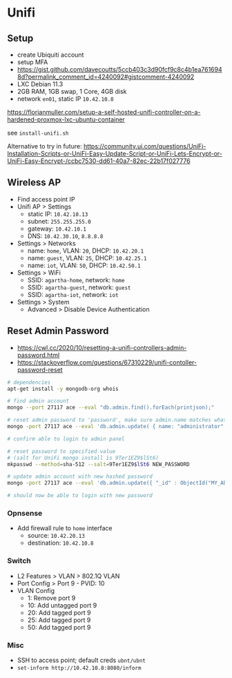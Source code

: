 # Unifi

## Setup

- create Ubiquiti account
- setup MFA
- https://gist.github.com/davecoutts/5ccb403c3d90fcf9c8c4b1ea7616948d?permalink_comment_id=4240092#gistcomment-4240092
- LXC Debian 11.3
- 2GB RAM, 1GB swap, 1 Core, 4GB disk
- network `en01`, static IP `10.42.10.8`

https://florianmuller.com/setup-a-self-hosted-unifi-controller-on-a-hardened-proxmox-lxc-ubuntu-container

see `install-unifi.sh`

Alternative to try in future: 
https://community.ui.com/questions/UniFi-Installation-Scripts-or-UniFi-Easy-Update-Script-or-UniFi-Lets-Encrypt-or-UniFi-Easy-Encrypt-/ccbc7530-dd61-40a7-82ec-22b17f027776

## Wireless AP

- Find access point IP
- Unifi AP > Settings
  - static IP: `10.42.10.13`
  - subnet: `255.255.255.0`
  - gateway: `10.42.10.1`
  - DNS: `10.42.30.10`, `8.8.8.8`
- Settings > Networks
  - name: `home`, VLAN: `20`, DHCP: `10.42.20.1`
  - name: `guest`, VLAN: `25`, DHCP: `10.42.25.1`
  - name: `iot`, VLAN: `50`, DHCP: `10.42.50.1`
- Settings > WiFi
  - SSID: `agartha-home`, network: `home`
  - SSID: `agartha-guest`, network: `guest`
  - SSID: `agartha-iot`, network: `iot`
- Settings > System
  - Advanced > Disable Device Authentication

## Reset Admin Password

- https://cwl.cc/2020/10/resetting-a-unifi-controllers-admin-password.html
- https://stackoverflow.com/questions/67310229/unifi-contoller-password-reset

```sh
# dependencies
apt-get install -y mongodb-org whois

# find admin account
mongo --port 27117 ace --eval "db.admin.find().forEach(printjson);"

# reset admin password to 'password', make sure admin.name matches what was found in prior step
mongo -port 27117 ace --eval 'db.admin.update( { name: "administrator" }, {$set: { x_shadow: "$6$9Ter1EZ9$lSt6/tkoPguHqsDK0mXmUsZ1WE2qCM4m9AQ.x9/eVNJxws.hAxt2Pe8oA9TFB7LPBgzaHBcAfKFoLpRQlpBiX1" } } );'

# confirm able to login to admin panel

# reset password to specified value
# (salt for UniFi mongo install is 9Ter1EZ9$lSt6)
mkpasswd --method=sha-512 --salt=9Ter1EZ9$lSt6 NEW_PASSWORD

# update admin account with new hashed password
mongo -port 27117 ace --eval 'db.admin.update({ "_id" : ObjectId("MY_ADMIN_OBJECT_ID")},{$set: {"x_shadow" : "PASSWORD_HASH_FROM_MKPASSWD"}})'

# should now be able to login with new password
```

### Opnsense

- Add firewall rule to `home` interface
  - source: `10.42.20.13`
  - destination: `10.42.10.8`

### Switch

- L2 Features > VLAN > 802.1Q VLAN
- Port Config > Port 9 - PVID: 10
- VLAN Config
  - 1: Remove port 9
  - 10: Add untagged port 9
  - 20: Add tagged port 9
  - 25: Add tagged port 9
  - 50: Add tagged port 9

### Misc

- SSH to access point; default creds `ubnt/ubnt`
- `set-inform http://10.42.10.8:8080/inform`
